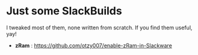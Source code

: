 # Just some SlackBuilds

I tweaked most of them, none written from scratch. If you find them useful, yay!


- **zRam** : https://github.com/otzy007/enable-zRam-in-Slackware
